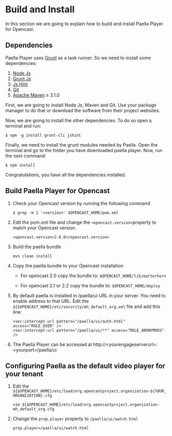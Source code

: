 # Build and Install

In this section we are going to explain how to build and install Paella Player for Opencast.

## Dependencies

Paella Player uses [Grunt](http://gruntjs.com/) as a task runner. So we need to install some dependencies:

1. [Node Js](http://nodejs.org/)
2. [Grunt Js](http://gruntjs.com/)
3. [Js Hint](http://www.jshint.com/)
4. [Git](https://git-scm.com/)
5. [Apache Maven](https://maven.apache.org/) ≥ 3.1.0

First, we are going to install Node Js, Maven and Git. Use your package manager to do that or download the software  from their project websites.

Now, we are going to install the other dependencies. To do so open a terminal and run:

	$ npm -g install grunt-cli jshint

Finally, we need to install the grunt modules needed by Paella. Open the terminal and go to the folder you have downloaded paella player.
Now, run the next command:

	$ npm install

Congratulations, you have all the dependencies installed.


## Build Paella Player for Opencast

1. Check your Opencast version by running the following command

    `$ grep -m 1 '<version>' $OPENCAST_HOME/pom.xml`

2. Edit the pom.xml file and change the `<opencast.version>`property to match your Opencast version.

    `<opencast.version>2.0.0</opencast.version>`

3. Build the paella bundle

    `mvn clean install`

4. Copy the paella bundle to your Opencast installation

    - For opencast 2.0 copy the bundle to: `$OPENCAST_HOME/lib/matterhorn`

    - For opencast 2.1 or 2.2 copy the bundle to: `$OPENCAST_HOME/deploy`

5. By default paella is installed in /paella/ui URL in your server. You need to enable address to that URL. Edit the `${$OPENCAST_HOME}/etc/security/mh_default_org.xml` file and add this line:

    ```
    <sec:intercept-url pattern="/paella/ui/auth.html" access="ROLE_USER" />
    <sec:intercept-url pattern="/paella/ui/**" access="ROLE_ANONYMOUS" />
    ```

6. The Paella Player can be accessed at http://\<yourengageserverurl\>:\<yourport\>/paella/ui

## Configuring Paella as the default video player for your tenant

1. Edit the `${$OPENCAST_HOME}/etc/load/org.opencastproject.organization-${YOUR_ORGANIZATION}.cfg`

	`vim ${$OPENCAST_HOME}/etc/load/org.opencastproject.organization-mh_default_org.cfg`

2. Change the `prop.player` property to `/paella/ui/watch.html`

    `prop.player=/paella/ui/watch.html`

